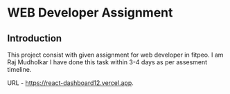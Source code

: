# WEB Developer Assignment

## Introduction
This project consist with given assignment for web developer in fitpeo.
I am Raj Mudholkar I have done this task within 3-4 days as per assesment timeline.

URL -  https://react-dashboard12.vercel.app.
